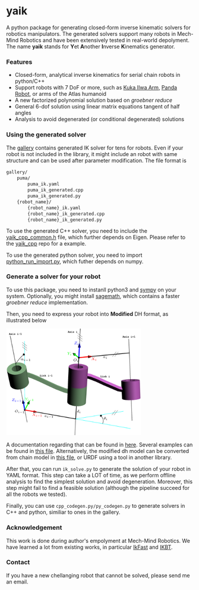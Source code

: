 # yaik

A python package for generating closed-form inverse kinematic solvers for robotics manipulators. The generated solvers support many robots in Mech-Mind Robotics and have been extensively tested in real-world depolyment. The name **yaik** stands for **Y**et **A**nother **I**nverse **K**inematics generator.

### Features

- Closed-form, analytical inverse kinematics for serial chain robots in python/C++
- Support robots with 7 DoF or more, such as [Kuka IIwa Arm](./gallery/kuka_iiwa), [Panda Robot](./gallery/franka_panda), or arms of the Atlas humanoid
- A new factorized polynomial solution based on *groebner reduce*
- General 6-dof solution using linear matrix equations tangent of half angles
- Analysis to avoid degenerated (or conditional degenerated) solutions

### Using the generated solver

The [gallery](./gallery) contains generated IK solver for tens for robots. Even if your robot is not included in the library, it might include an robot with same structure and can be used after parameter modification. The file format is

```
gallery/
    puma/
        puma_ik.yaml
        puma_ik_generated.cpp
        puma_ik_generated.py
    {robot_name}/
        {robot_name}_ik.yaml
        {robot_name}_ik_generated.cpp
        {robot_name}_ik_generated.py
```

To use the generated C++ solver, you need to include the [yaik_cpp_common.h](./yaik_cpp_common.h) file, which further depends on Eigen. Please refer to the [yaik_cpp](./) repo for a example.

To use the generated python solver, you need to import [python_run_import.py](./python_run_import.py), which futher depends on numpy.

### Generate a solver for your robot

To use this package, you need to instanll python3 and [sympy](https://github.com/sympy/sympy/wiki/Download-Installation) on your system. Optionally, you might install [sagemath](https://www.sagemath.org/index.html), which contains a faster *groebner reduce* implementation.

Then, you need to express your robot into **Modified** DH format, as illustrated below

<img src="./docs/modified_dh.png" style="zoom: 40%;" />

A documentation regarding that can be found in [here](./docs/modified_dh.md). Several examples can be found in [this file](./fk/robot_models.py). Alternatively, the modified dh model can be converted from chain model in [this file](./fk/chain_models.py), or URDF using a tool in another library.

After that, you can run `ik_solve.py` to generate the solution of your robot in YAML format. This step can take a LOT of time, as we perform offline analysis to find the simplest solution and avoid degeneration. Moreover, this step might fail to find a feasible solution (although the pipeline succeed for all the robots we tested).

Finally, you can use `cpp_codegen.py/py_codegen.py` to generate solvers in C++ and python, similiar to ones in the gallery.

### Acknowledgement

This work is done during author's empolyment at Mech-Mind Robotics. We have learned a lot from existing works, in particular [IkFast](https://github.com/rdiankov/openrave) and [IKBT](https://github.com/uw-biorobotics/IKBT).

### Contact

If you have a new chellanging robot that cannot be solved, please send me an email.
